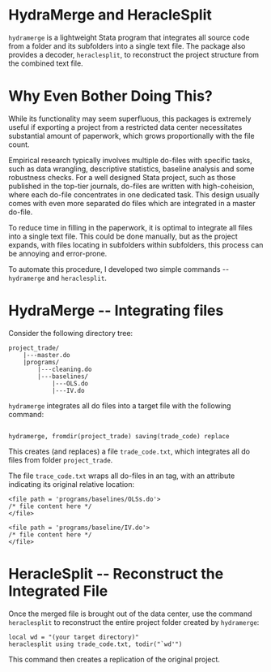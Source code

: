 # HydraMerge and HeracleSplit

`hydramerge` is a lightweight Stata program that integrates all source code from a folder and its subfolders into a single text file. The package also provides a decoder, `heraclesplit`, to reconstruct the project structure from the combined text file.

# Why Even Bother Doing This?

While its functionality may seem superfluous, this packages is extremely useful if exporting a project from a restricted data center necessitates substantial amount of paperwork, which grows proportionally with the file count.

Empirical research typically involves multiple do-files with specific tasks, such as data wrangling, descriptive statistics, baseline analysis and some robustness checks. For a well designed Stata project, such as those published in the top-tier journals, do-files are written with high-coheision, where each do-file concentrates in one dedicated task. This design usually comes with even more separated do files which are integrated in a master do-file.

To reduce time in filling in the paperwork, it is optimal to integrate all files into a single text file. This could be done manually, but as the project expands, with files locating in subfolders within subfolders, this process can be annoying and error-prone.

To automate this procedure, I developed two simple commands -- `hydramerge` and `heraclesplit`.

# HydraMerge -- Integrating files

Consider the following directory tree:

```
project_trade/
    |---master.do
    |programs/
        |---cleaning.do
        |---baselines/
            |---OLS.do
            |---IV.do
```

`hydramerge` integrates all do files into a target file with the following command:

```

hydramerge, fromdir(project_trade) saving(trade_code) replace
```

This creates (and replaces) a file `trade_code.txt`, which integrates all do files from folder `project_trade`.

The file `trace_code.txt` wraps all do-files in an tag, with an attribute indicating its original relative location:

```
<file path = 'programs/baselines/OLSs.do'>
/* file content here */
</file>

<file path = 'programs/baseline/IV.do'>
/* file content here */
</file>
```

# HeracleSplit -- Reconstruct the Integrated File

Once the merged file is brought out of the data center, use the command `heraclesplit` to reconstruct the entire project folder created by `hydramerge`:

```
local wd = "(your target directory)"
heraclesplit using trade_code.txt, todir("`wd'")
```

This command then creates a replication of the original project.